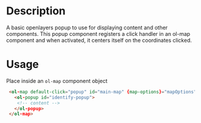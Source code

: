 <!--

@module {can.Component} ol-popup <ol-popup />
@parent geo.components

-->

# Description
 A basic openlayers popup to use for displaying content and other components. This popup component registers a click handler in an ol-map component and when activated, it centers itself on the coordinates clicked.

# Usage
 Place inside an `ol-map` component object

```html
 <ol-map default-click="popup" id="main-map" {map-options}="mapOptions">
   <ol-popup id="identify-popup">
    <!-- content -->
   </ol-popup>
 </ol-map>
```
